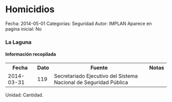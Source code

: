 Homicidios
=====

Fecha: 2014-05-01
Categorías: Seguridad
Autor: IMPLAN
Aparece en pagina inicial: No

### La Laguna

#### Información recopilada

<table class="table table-hover table-bordered">
  <tr><th>Fecha</th><th>Dato</th><th>Fuente</th><th>Notas</th></tr>
  <tr><td>2014-03-31</td><td>119</td><td>Secretariado Ejecutivo del Sistema Nacional de Seguridad Pública</td><td></td></tr>
</table>

Unidad: Cantidad.
